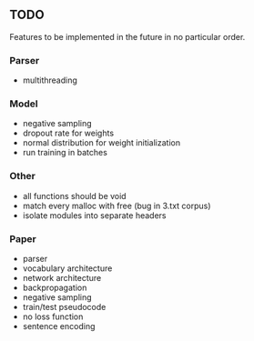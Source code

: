 ## TODO

Features to be implemented in the future in no particular order.

### Parser

* multithreading

### Model

* negative sampling
* dropout rate for weights
* normal distribution for weight initialization
* run training in batches

### Other

* all functions should be void
* match every malloc with free (bug in 3.txt corpus)
* isolate modules into separate headers

### Paper

* parser
* vocabulary architecture
* network architecture
* backpropagation
* negative sampling
* train/test pseudocode
* no loss function
* sentence encoding
